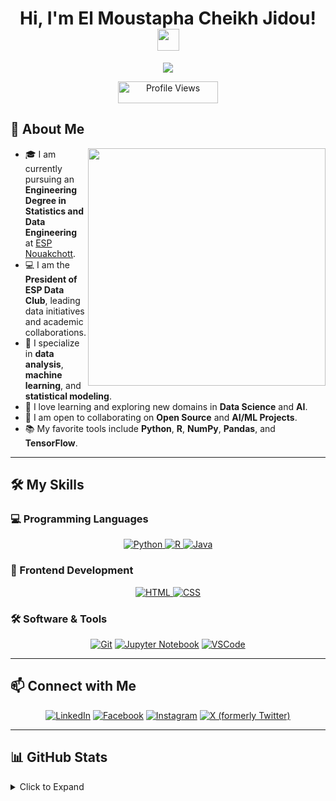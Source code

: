 <h1 align="center">Hi, I'm El Moustapha Cheikh Jidou!<img src="https://media.giphy.com/media/hvRJCLFzcasrR4ia7z/giphy.gif" width="35"></h1>
<p align="center">
  <a href="https://github.com/DenverCoder1/readme-typing-svg"><img src="https://readme-typing-svg.herokuapp.com?font=Time+New+Roman&color=%2312A3F4&size=25&center=true&vCenter=true&width=600&height=100&lines=Data+Scientist;Freelancer;Data%20|%20AI%20|%20ML%20Enthusiast;Always+Learning+New+Things"></a>
</p>

<p align="center"> 
	<img src="https://komarev.com/ghpvc/?username=MoustaphaCheikhJidou&label=Profile%20Views&color=0e75b6&style=plastic" alt="Profile Views" height=35px, width=160px/> 
</p>

## 🧐 About Me
<picture> <img align="right" src="sarah-working-on-computer.gif" width="380px"></picture>

- 🎓 I am currently pursuing an **Engineering Degree in Statistics and Data Engineering** at [ESP Nouakchott](http://www.esp.mr/).
- 💻 I am the **President of ESP Data Club**, leading data initiatives and academic collaborations.
- 🔭 I specialize in **data analysis**, **machine learning**, and **statistical modeling**.
- 🌱 I love learning and exploring new domains in **Data Science** and **AI**.
- 💬 I am open to collaborating on **Open Source** and **AI/ML Projects**.
- 📚 My favorite tools include **Python**, **R**, **NumPy**, **Pandas**, and **TensorFlow**.

---

## 🛠️ My Skills

### 💻 Programming Languages
<p align="center"> 
  <a href="https://www.python.org" target="_blank">
    <img alt="Python" src="https://img.shields.io/badge/Python-%2314354C.svg?style=plastic&logo=python&logoColor=white">
  </a>
  <a href="https://www.r-project.org/" target="_blank">
    <img alt="R" src="https://img.shields.io/badge/R-%23276DC3.svg?style=plastic&logo=r&logoColor=white">
  </a>
  <a href="https://www.java.com" target="_blank"> 
    <img alt="Java" src="https://img.shields.io/badge/Java-%23007396.svg?style=plastic&logo=java&logoColor=white">
  </a>
</p>

### 🎨 Frontend Development
<p align="center">
  <a href="https://developer.mozilla.org/en-US/docs/Web/HTML" target="_blank">
    <img alt="HTML" src="https://img.shields.io/badge/HTML5-%23E34F26.svg?style=plastic&logo=html5&logoColor=white">
  </a>
  <a href="https://developer.mozilla.org/en-US/docs/Web/CSS" target="_blank">
    <img alt="CSS" src="https://img.shields.io/badge/CSS3-%231572B6.svg?style=plastic&logo=css3&logoColor=white">
  </a>
</p>

### 🛠️ Software & Tools
<p align="center">
  <a href="#"><img alt="Git" src="https://img.shields.io/badge/Git-%23F05033.svg?style=plastic&logo=git&logoColor=white"></a>
  <a href="#"><img alt="Jupyter Notebook" src="https://img.shields.io/badge/Jupyter-%23F37626.svg?style=plastic&logo=jupyter&logoColor=white"></a>
  <a href="#"><img alt="VSCode" src="https://img.shields.io/badge/VS%20Code-0078D6.svg?style=plastic&logo=visual-studio-code&logoColor=white"></a>
</p>

---

## 📫 Connect with Me
<p align="center">
  <a href="https://www.linkedin.com/in/el-moustapha-cheikh-jidou/"><img src="https://img.shields.io/badge/LinkedIn-0A66C2?style=plastic&logo=linkedin&logoColor=white" alt="LinkedIn"></a>
  <a href="https://www.facebook.com/mostapha.jidou.9"><img src="https://img.shields.io/badge/Facebook-1877F2?style=plastic&logo=facebook&logoColor=white" alt="Facebook"></a>
  <a href="https://www.instagram.com/moustapha_cheikhna_jidou/"><img src="https://img.shields.io/badge/Instagram-E4405F?style=plastic&logo=instagram&logoColor=white" alt="Instagram"></a>
  <a href="https://x.com/el_jidou"><img src="https://img.shields.io/badge/X-1DA1F2?style=plastic&logo=x&logoColor=white" alt="X (formerly Twitter)"></a>
</p>

---

## 📊 GitHub Stats
<details><summary>Click to Expand</summary>
<p align="center">
    <img src="https://github-readme-streak-stats.herokuapp.com/?user=MoustaphaCheikhJidou&theme=tokyonight" alt="GitHub Streak">
    <img src="https://github-readme-stats.vercel.app/api?username=MoustaphaCheikhJidou&show_icons=true&theme=tokyonight" alt="GitHub Stats">
</p>
</details>